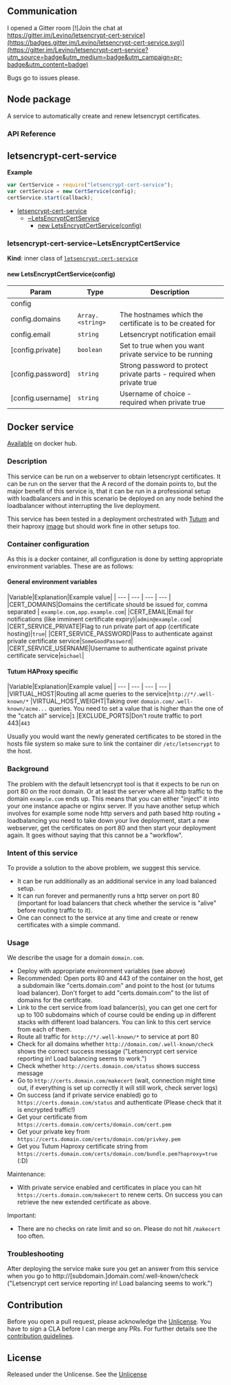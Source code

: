## Communication

I opened a Gitter room
[![Join the chat at https://gitter.im/Levino/letsencrypt-cert-service](https://badges.gitter.im/Levino/letsencrypt-cert-service.svg)](https://gitter.im/Levino/letsencrypt-cert-service?utm_source=badge&utm_medium=badge&utm_campaign=pr-badge&utm_content=badge)

Bugs go to issues please.

## Node package

A service to automatically create and renew letsencrypt certificates.

### API Reference
<a name="module_letsencrypt-cert-service"></a>

## letsencrypt-cert-service
**Example**  
```js
var CertService = require("letsencrypt-cert-service");
var certService = new CertService(config);
certService.start(callback);
```

* [letsencrypt-cert-service](#module_letsencrypt-cert-service)
    * [~LetsEncryptCertService](#module_letsencrypt-cert-service..LetsEncryptCertService)
        * [new LetsEncryptCertService(config)](#new_module_letsencrypt-cert-service..LetsEncryptCertService_new)

<a name="module_letsencrypt-cert-service..LetsEncryptCertService"></a>

### letsencrypt-cert-service~LetsEncryptCertService
**Kind**: inner class of <code>[letsencrypt-cert-service](#module_letsencrypt-cert-service)</code>  
<a name="new_module_letsencrypt-cert-service..LetsEncryptCertService_new"></a>

#### new LetsEncryptCertService(config)

| Param | Type | Description |
| --- | --- | --- |
| config |  |  |
| config.domains | <code>Array.&lt;string&gt;</code> | The hostnames which the certificate is to be created for |
| config.email | <code>string</code> | Letsencrypt notification email |
| [config.private] | <code>boolean</code> | Set to true when you want private service to be running |
| [config.password] | <code>string</code> | Strong password to protect private parts - required when private true |
| [config.username] | <code>string</code> | Username of choice - required when private true |



## Docker service

[Available](https://hub.docker.com/r/levino/letsencrypt-cert-service/) on docker hub.

### Description

This service can be run on a webserver to obtain letsencrypt certificates.
It can be run on the server that the A record of the domain points to, but the major benefit of this service is, that it can be run in a professional setup
with loadbalancers and in this scenario be deployed on any node behind the loadbalancer without
interrupting the live deployment.

This service has been tested in a deployment orchestrated with [Tutum](https://tutum.co) and their haproxy [image](https://github.com/tutumcloud/haproxy) but
should work fine in other setups too.

### Container configuration

As this is a docker container, all configuration is done by setting appropriate environment variables.
These are as follows:

#### General environment variables

|Variable|Explanation|Example value|
| --- | --- | --- | --- |
|CERT_DOMAINS|Domains the certificate should be issued for, comma separated | ```example.com,app.example.com```|
|CERT_EMAIL|Email for notifications (like imminent certificate expiry)|```admin@example.com```|
|CERT_SERVICE_PRIVATE|Flag to run private part of app (certificate hosting)|```true```|
|CERT_SERVICE_PASSWORD|Pass to authenticate against private certificate service|```SomeGoodPassword```|
|CERT_SERVICE_USERNAME|Username to authenticate against private certificate service|```michael```|

#### Tutum HAProxy specific
|Variable|Explanation|Example value|
| --- | --- | --- | --- |
|VIRTUAL_HOST|Routing all acme queries to the service|```http://*/.well-known/*```
|VIRTUAL_HOST_WEIGHT|Taking over ```domain.com/.well-known/acme...``` queries. You need to set a value that is higher than the one of the "catch all" service|```1```
|EXCLUDE_PORTS|Don't route traffic to port 443|```443```

Usually you would want the newly generated certificates to be stored in the hosts file system
so make sure to link the container dir ```/etc/letsencrypt``` to the host.

### Background

The problem with the default letsencrypt tool is that it expects to be run on port 80 on the root domain.
Or at least the server where all http traffic to the domain ```example.com``` ends up. This
means that you can either "inject" it into your one instance apache or nginx server. If you have another setup
which involves for example some node http servers and path based http routing + loadbalancing you need to take down
your live deployment, start a new webserver, get the certificates on port 80 and then start your deployment
again. It goes without saying that this cannot be a "workflow".

### Intent of this service

To provide a solution to the above problem, we suggest this service.

- It can be run additionally as an additional service in any load balanced setup.
- It can run forever and permanently runs a http server on port 80 (important for
load balancers that check whether the service is "alive" before routing traffic to it).
- One can connect to the service at any time and create or renew certificates with a simple command.


### Usage

We describe the usage for a domain ```domain.com```.


- Deploy with appropriate environment variables (see above)
- Recommended: Open ports 80 and 443 of the container on the host, get a subdomain like "certs.domain.com" and point to the host (or tutums load balancer). Don't forget to add "certs.domain.com" to the list of domains for the certifcate.
- Link to the cert service from load balancer(s), you can get one cert for up to 100 subdomains which of course could be ending up in different stacks with different load balancers. You can link to this cert service from each of them.
- Route all traffic for ```http://*/.well-known/*``` to service at port 80
- Check for all domains whether ```http://domain.com/.well-known/check``` shows the correct success message ("Letsencrypt cert service reporting in! Load balancing seems to work.")
- Check whether ```http://certs.domain.com/status``` shows success message
- Go to ```http://certs.domain.com/makecert``` (wait, connection might time out, if everything is set up correctly it will still work, check server logs)
- On success (and if private service enabled) go to ```https://certs.domain.com/status``` and authenticate (Please check that it is encrypted traffic!)
- Get your certificate from ```https://certs.domain.com/certs/domain.com/cert.pem```
- Get your private key from ```https://certs.domain.com/certs/domain.com/privkey.pem```
- Get you Tutum Haproxy certificate string from ```https://certs.domain.com/certs/domain.com/bundle.pem?haproxy=true``` (:D)

Maintenance:

- With private service enabled and certificates in place you can hit ```https://certs.domain.com/makecert``` to renew certs. On success you can retrieve the new extended certificate as above.

Important:

- There are no checks on rate limit and so on. Please do not hit ```/makecert``` too often.


### Troubleshooting

After deploying the service make sure you get an answer from this service when you go to
http://[subdomain.]domain.com/.well-known/check ("Letsencrypt cert service reporting in! Load balancing seems to work.")

## Contribution

Before you open a pull request, please acknowledge the [Unlicense](UNLICENSE). You have to sign a CLA before I can merge any PRs. For further details see
the [contribution guidelines](CONTRIBUTION.md).

## License

Released under the Unlicense. See the [Unlicense](UNLICENSE)